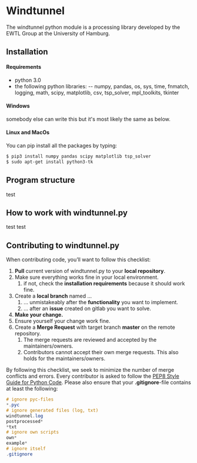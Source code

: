 # Windtunnel 
The windtunnel python module is a processing library developed by the EWTL Group at the University of Hamburg. 

## Installation
#### Requirements
 - python 3.0 
 - the following python libraries:
 -- numpy, pandas, os, sys, time, fnmatch, logging, math, scipy, matplotlib, csv, tsp_solver, mpl_toolkits, tkinter

#### Windows
somebody else can write this but it's most likely the same as below.

#### Linux and MacOs
You can pip install all the packages by typing:
```sh
$ pip3 install numpy pandas scipy matplotlib tsp_solver
$ sudo apt-get install python3-tk
```

## Program structure
test

## How to work with windtunnel.py
test test

## Contributing to windtunnel.py
When contributing code, you’ll want to follow this checklist:
1. **Pull** current version of windtunnel.py to your **local repository**.
2. Make sure everything works fine in your local environment.
    1. if not, check the **installation requirements** because it should work fine.
3. Create a **local branch** named ...
    1. ... unmistakeably after the **functionality** you want to implement.
    2. ... after an **issue** created on gitlab you want to solve.
4. **Make your change.** 
5. Ensure yourself your change work fine. 
6. Create a **Merge Request** with target branch **master** on the remote repository. 
    1. The merge requests are reviewed and accepted by the maintainers/owners. 
    2. Contributors cannot accept their own merge requests. This also holds for the maintainers/owners.

By following this checklist, we seek to minimize the number of merge conflicts and errors. Every contributor is asked to follow the [PEP8 Style Guide for Python Code](https://www.python.org/dev/peps/pep-0008/). Please also ensure that your **.gitignore**-file contains at least the following:
```glsl
# ignore pyc-files
*.pyc
# ignore generated files (log, txt) 
windtunnel.log
postprocessed*
*txt
# ignore own scripts
own*
example*
# ignore itself
.gitignore
```
